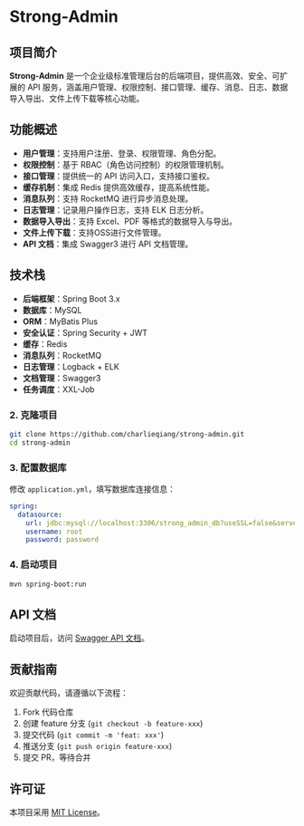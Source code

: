 # Strong-Admin

## 项目简介
**Strong-Admin** 是一个企业级标准管理后台的后端项目，提供高效、安全、可扩展的 API 服务，涵盖用户管理、权限控制、接口管理、缓存、消息、日志、数据导入导出、文件上传下载等核心功能。

## 功能概述
- **用户管理**：支持用户注册、登录、权限管理、角色分配。
- **权限控制**：基于 RBAC（角色访问控制）的权限管理机制。
- **接口管理**：提供统一的 API 访问入口，支持接口鉴权。
- **缓存机制**：集成 Redis 提供高效缓存，提高系统性能。
- **消息队列**：支持 RocketMQ 进行异步消息处理。
- **日志管理**：记录用户操作日志，支持 ELK 日志分析。
- **数据导入导出**：支持 Excel、PDF 等格式的数据导入与导出。
- **文件上传下载**：支持OSS进行文件管理。
- **API 文档**：集成 Swagger3 进行 API 文档管理。

## 技术栈
- **后端框架**：Spring Boot 3.x
- **数据库**：MySQL
- **ORM**：MyBatis Plus
- **安全认证**：Spring Security + JWT
- **缓存**：Redis
- **消息队列**：RocketMQ
- **日志管理**：Logback + ELK
- **文档管理**：Swagger3
- **任务调度**：XXL-Job

### 2. 克隆项目
```bash
git clone https://github.com/charlieqiang/strong-admin.git
cd strong-admin
```

### 3. 配置数据库
修改 `application.yml`，填写数据库连接信息：
```yaml
spring:
  datasource:
    url: jdbc:mysql://localhost:3306/strong_admin_db?useSSL=false&serverTimezone=UTC
    username: root
    password: password
```

### 4. 启动项目
```bash
mvn spring-boot:run
```

## API 文档
启动项目后，访问 [Swagger API 文档](http://localhost:8080/swagger-ui/index.html)。

## 贡献指南
欢迎贡献代码，请遵循以下流程：
1. Fork 代码仓库
2. 创建 feature 分支 (`git checkout -b feature-xxx`)
3. 提交代码 (`git commit -m 'feat: xxx'`)
4. 推送分支 (`git push origin feature-xxx`)
5. 提交 PR，等待合并

## 许可证
本项目采用 [MIT License](LICENSE)。
